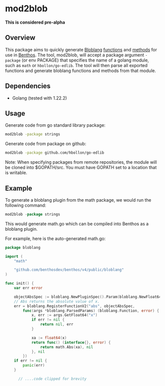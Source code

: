 # mod2blob

**This is considered pre-alpha**

## Overview
This package aims to quickly generate [Bloblang](https://www.benthos.dev/docs/guides/bloblang/about/) [functions](https://www.benthos.dev/docs/guides/bloblang/functions) and [methods](https://www.benthos.dev/docs/guides/bloblang/methods) for use in [Benthos](https://www.benthos.dev). The tool, mod2blob, will accept a package argument `-package` (or env PACKAGE) that specifies the name of a golang module, such as `math` or `hbollon/go-edlib`. The tool will then parse all exported functions and generate bloblang functions and methods from that module.

## Dependencies

* Golang (tested with 1.22.2)

## Usage

Generate code from go standard library package:
```bash
mod2blob -package strings
```

Generate code from package on github:
```bash
mod2blob -package github.com/hbollon/go-edlib
```

Note: When specifying packages from remote repositories, the module will be cloned into $GOPATH/src.  You must have GOPATH set to a location that is writable.


## Example

To generate a bloblang plugin from the math package, we would run the following command:
```go
mod2blob -package strings
```

This would generate math.go which can be compiled into Benthos as a bloblang plugin.

For example, here is the auto-generated math.go:

```go
package bloblang

import (
	"math"

	"github.com/benthosdev/benthos/v4/public/bloblang"
)

func init() {
	var err error

	objectAbsSpec := bloblang.NewPluginSpec().Param(bloblang.NewFloat64Param("x"))
	// Abs returns the absolute value of x.
	err = bloblang.RegisterFunctionV2("abs", objectAbsSpec,
		func(args *bloblang.ParsedParams) (bloblang.Function, error) {
			x, err := args.GetFloat64("x")
			if err != nil {
				return nil, err
			}

			xa := float64(x)
			return func() (interface{}, error) {
				return math.Abs(xa), nil
			}, nil
		})
	if err != nil {
		panic(err)
	}

      // ....code clipped for brevity
```
